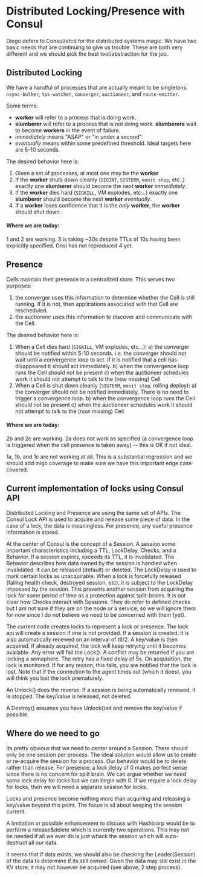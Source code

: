 # Distributed Locking/Presence with Consul

Diego defers to Consul/etcd for the distributed systems magic.  We have two basic needs that are continuing to give us trouble.  These are both very different and we should pick the best tool/abstraction for the job.

## Distributed Locking

We have a handful of processes that are actually meant to be singletons: `nsync-bulker`, `tps-watcher`, `converger`, `auctioneer`, and `route-emitter`.

Some terms:

- **worker** will refer to a process that is doing work.
- **slumberer** will refer to a process that is not doing work.  **slumberers** wait to become **workers** in the event of failure.
- *immediately* means "ASAP" or "in under a second"
- *eventually* means within some predefined threshold.  Ideal targets here are 5-10 seconds.

The desired behavior here is:

1. Given a set of processes, at most one may be the **worker**
2. If the **worker** shuts down cleanly (`SIGINT`, `SIGTERM`, `monit stop`, etc..) exactly one **slumberer** should become the next **worker** *immediately*.
3. If the **worker** dies hard (`SIGKILL`, VM explodes, etc...) exactly one **slumberer** should become the next **worker** *eventually*.
4. If a **worker** loses confidence that it is the *only* **worker**, the **worker** should shut down.

#### Where we are today:

1 and 2 are working.  3 is taking ~30s despite TTLs of 10s having been explicitly specified.  Onsi has not reproduced 4 yet.

## Presence

Cells maintain their presence in a centralized store.  This serves two purposes:
1. the converger uses this information to determine whether the Cell is still running.  If it is not, then applications associated with that Cell are rescheduled.
2. the auctioneer uses this information to discover and communicate with the Cell.

The desired behavior here is:

1. When a Cell dies hard (`SIGKILL`, VM explodes, etc...):
    a) the converger should be notified within 5-10 seconds. i.e. the converger should not wait until a convergence loop to act.  If it is notified that a cell has disappeared it should act immediately.
    b) when the convergence loop runs the Cell should not be present
    c) when the auctioneer schedules work it should not attempt to talk to the (now missing) Cell
2. When a Cell is shut down cleanly (`SIGTERM`, `monit stop`, rolling deploy):
    a) the converger should not be notified immediately.  There is no need to trigger a convergence loop.
    b) when the convergence loop runs the Cell should not be present
    c) when the auctioneer schedules work it should not attempt to talk to the (now missing) Cell
    
#### Where we are today:

2b and 2c are working.  2a does not work as specified (a convergence loop is triggered when the cell presence is taken away) -- this is OK if not ideal.

1a, 1b, and 1c are not working at all.  This is a substantial regression and we should add inigo coverage to make sure we have this important edge case covered.

## Current implementation of locks using Consul API

Distributed Locking and Presence are using the same set of APIs. The Consul Lock API is used to acquire and release some piece of data. In the case of a lock, the data is meaningless. For presence, any useful presence information is stored.

At the center of Consul is the concept of a Session. A session some important characteristics including a TTL, LockDelay, Checks, and a Behavior. 
If a session expires, exceeds its TTL, it is invalidated. 
The Behavior describes how data owned by the session is handled when invalidated. It can be released (default) or deleted. 
The LockDelay is used to mark certain locks as unacquirable. When a lock is forcefully released (failing health check, destroyed session, etc), it is subject to the LockDelay impossed by the session. This prevents another session from acquiring the lock for some period of time as a protection against split-brains.
It is not clear how Checks interact with Sessions. They do refer to defined checks but I am not sure if they are on the node or a service, so we will ignore them for now since I do not believe we need to be concerned with them (yet).

The current code creates locks to represent a lock or presence. The lock api will create a session if one is not provided. If a session is created, it is also automatically renewed on an interval of ttl/2. A key/value is then acquired. If already acquired, the lock will keep retrying until it becomes available. Any error will fail the Lock(). A conflict may be returned if you are locking a semaphore. The retry has a fixed delay of 5s. On acquisition, the lock is monitored. If for any reason, this fails, you are notified that the lock is lost. Note that if the connection to the agent times out (which it does), you will think you lost the lock prematurely.

An Unlock() does the reverse. If a session is being automatically renewed, it is stopped. The key/value is released, not deleted.

A Destroy() assumes you have Unlock()ed and remove the key/value if possible.

## Where do we need to go

Its pretty obvious that we need to center around a Session. There should only be one session per process. The ideal solution would allow us to create or re-acquire the session for a process. Our behavior would be to delete rather than release. For presence, a lock delay of 0 makes perfect sense since there is no concern for split brain. We can argue whether we need some lock delay for locks but we can begin with 0. If we require a lock delay for locks, then we will need a separate session for locks.

Locks and presence become nothing more than acquiring and releasing a key/value beyond this point. The focus is all about keeping the session current.

A limitation or possible enhancement to discuss with Hashicorp would be to perform a release&delete which is currently two operations. This may not be needed if all we ever do is just whack the session which will auto-destruct all our data.

It seems that if data exists, we should also be checking the Leader(Session) of the data to determine if its still owned. Given the data may still exist in the KV store, it may not however be acquired (see above, 2 step process).

